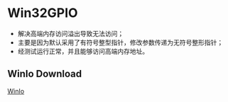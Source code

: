 # Win32GPIO

* 解决高端内存访问溢出导致无法访问；
* 主要是因为默认采用了有符号整型指针，修改参数传递为无符号整形指针；
* 经测试运行正常，并且能够访问高端内存地址。

## WinIo Download

[WinIo](https://www.softpedia.com/get/Programming/Components-Libraries/WinIo.shtml)
